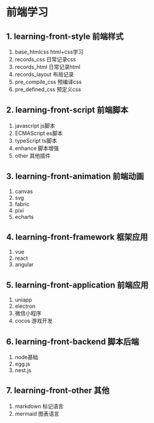 # 前端学习

## 1. learning-front-style 前端样式

1. base_htmlcss html+css学习
2. records_css 日常记录css
3. records_html 日常记录html
4. records_layout 布局记录
5. pre_compile_css 预编译css
6. pre_defined_css 预定义css

## 2. learning-front-script 前端脚本

1. javascript js脚本
2. ECMAScript es脚本
3. typeScript ts脚本
4. enhance 脚本增强
5. other 其他插件

## 3. learning-front-animation 前端动画

1. canvas 
2. svg 
3. fabric
4. pixi
5. echarts

## 4. learning-front-framework 框架应用

1. vue
2. react
3. angular

## 5. learning-front-application 前端应用

1. uniapp
2. electron
3. 微信小程序
4. cocos 游戏开发

## 6. learning-front-backend 脚本后端

1. node基础
2. egg.js
3. nest.js

## 7. learning-front-other 其他

1. markdown 标记语言
2. mermaid 图表语言

